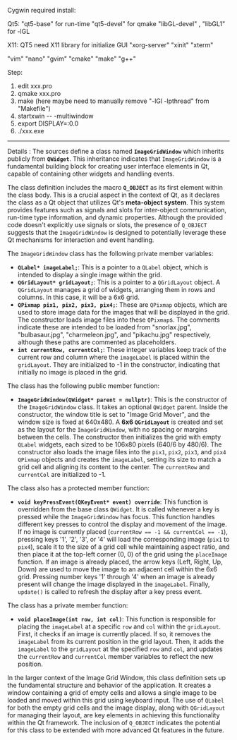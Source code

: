 Cygwin required install:

Qt5:
"qt5-base"  for run-time
"qt5-devel" for qmake
"libGL-devel" , 
"libGL1" for -lGL

X11: QT5 need X11 library for initialize GUI
"xorg-server"
"xinit"
"xterm"

"vim"
"nano"
"gvim"
"cmake"
"make"
"g++"


Step:
1. edit xxx.pro
2. qmake xxx.pro
3. make (here maybe need to manually remove "-lGl -lpthread" from "Makefile")
4. startxwin -- -multiwindow
5. export DISPLAY=:0.0
6. ./xxx.exe

______________________________________
Details :
The sources define a class named **`ImageGridWindow`** which inherits publicly from **`QWidget`**. This inheritance indicates that `ImageGridWindow` is a fundamental building block for creating user interface elements in Qt, capable of containing other widgets and handling events.

The class definition includes the macro **`Q_OBJECT`** as its first element within the class body. This is a crucial aspect in the context of Qt, as it declares the class as a Qt object that utilizes Qt's **meta-object system**. This system provides features such as signals and slots for inter-object communication, run-time type information, and dynamic properties. Although the provided code doesn't explicitly use signals or slots, the presence of `Q_OBJECT` suggests that the `ImageGridWindow` is designed to potentially leverage these Qt mechanisms for interaction and event handling.

The `ImageGridWindow` class has the following private member variables:

*   **`QLabel* imageLabel;`**: This is a pointer to a `QLabel` object, which is intended to display a single image within the grid.
*   **`QGridLayout* gridLayout;`**: This is a pointer to a `QGridLayout` object. A `QGridLayout` manages a grid of widgets, arranging them in rows and columns. In this case, it will be a 6x6 grid.
*   **`QPixmap pix1, pix2, pix3, pix4;`**: These are `QPixmap` objects, which are used to store image data for the images that will be displayed in the grid. The constructor loads image files into these `QPixmap`s. The comments indicate these are intended to be loaded from "snorlax.jpg", "bulbasaur.jpg", "charmeleon.jpg", and "pikachu.jpg" respectively, although these paths are commented as placeholders.
*   **`int currentRow, currentCol;`**: These integer variables keep track of the current row and column where the `imageLabel` is placed within the `gridLayout`. They are initialized to -1 in the constructor, indicating that initially no image is placed in the grid.

The class has the following public member function:

*   **`ImageGridWindow(QWidget* parent = nullptr)`**: This is the constructor of the `ImageGridWindow` class. It takes an optional `QWidget` parent. Inside the constructor, the window title is set to "Image Grid Mover", and the window size is fixed at 640x480. A **6x6 `QGridLayout`** is created and set as the layout for the `ImageGridWindow`, with no spacing or margins between the cells. The constructor then initializes the grid with empty `QLabel` widgets, each sized to be 106x80 pixels (640/6 by 480/6). The constructor also loads the image files into the `pix1`, `pix2`, `pix3`, and `pix4` `QPixmap` objects and creates the `imageLabel`, setting its size to match a grid cell and aligning its content to the center. The `currentRow` and `currentCol` are initialized to -1.

The class also has a protected member function:

*   **`void keyPressEvent(QKeyEvent* event) override`**: This function is overridden from the base class `QWidget`. It is called whenever a key is pressed while the `ImageGridWindow` has focus. This function handles different key presses to control the display and movement of the image. If no image is currently placed (`currentRow == -1 && currentCol == -1`), pressing keys '1', '2', '3', or '4' will load the corresponding image (`pix1` to `pix4`), scale it to the size of a grid cell while maintaining aspect ratio, and then place it at the top-left corner (0, 0) of the grid using the `placeImage` function. If an image is already placed, the arrow keys (Left, Right, Up, Down) are used to move the image to an adjacent cell within the 6x6 grid. Pressing number keys '1' through '4' when an image is already present will change the image displayed in the `imageLabel`. Finally, `update()` is called to refresh the display after a key press event.

The class has a private member function:

*   **`void placeImage(int row, int col)`**: This function is responsible for placing the `imageLabel` at a specific `row` and `col` within the `gridLayout`. First, it checks if an image is currently placed. If so, it removes the `imageLabel` from its current position in the grid layout. Then, it adds the `imageLabel` to the `gridLayout` at the specified `row` and `col`, and updates the `currentRow` and `currentCol` member variables to reflect the new position.

In the larger context of the Image Grid Window, this class definition sets up the fundamental structure and behavior of the application. It creates a window containing a grid of empty cells and allows a single image to be loaded and moved within this grid using keyboard input. The use of `QLabel` for both the empty grid cells and the image display, along with `QGridLayout` for managing their layout, are key elements in achieving this functionality within the Qt framework. The inclusion of `Q_OBJECT` indicates the potential for this class to be extended with more advanced Qt features in the future.

